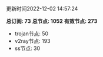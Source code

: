 更新时间2022-12-02 14:57:24

**总订阅: 73**
**总节点: 1052**
**有效节点: 273**
- trojan节点: 50
- v2ray节点: 193
- ss节点: 30
